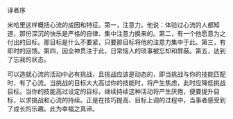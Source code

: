 译者序

米哈里这样概括心流的成因和特征。第一，注意力。他说：体验过心流的人都知道，那份深沉的快乐是严格的自律、集中注意力换来的。第二，有一个他愿意为之付出的目标。那目标是什么不要紧，只要那目标将他的注意力集中于此。第三，有即时的回馈。第四，因全神贯注于此，日常恼人的琐事被忘却和屏蔽。第五，达到了忘我的状态。

可以造就心流的活动中必有挑战，且挑战应该是动态的，即当挑战与你的技能匹配时，有了心流。当挑战的目标大大高过你的技能时，将产生焦虑，此时应降低挑战目标。当你的技能高过设定的目标，继续持续这种活动将产生厌倦，便要提升目标，以求挑战和心流的持续。正是在技巧提高、目标上调的过程中，当事者感受到了成长的乐趣。此为幸福之真谛。


